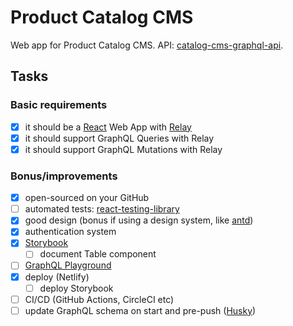 # Product Catalog CMS
Web app for Product Catalog CMS. API: [catalog-cms-graphql-api](https://github.com/stoneparker/catalog-cms-graphql-api).

## Tasks
### Basic requirements
- [x] it should be a [React](https://reactjs.org/) Web App with [Relay](https://relay.dev/)
- [x] it should support GraphQL Queries with Relay
- [x] it should support GraphQL Mutations with Relay

### Bonus/improvements
- [x] open-sourced on your GitHub
- [ ] automated tests: [react-testing-library](https://testing-library.com/)
- [x] good design (bonus if using a design system, like [antd](https://ant.design/))
- [x] authentication system
- [x] [Storybook](https://storybook.js.org/)
  - [ ] document Table component
- [ ] [GraphQL Playground](https://github.com/graphql/graphql-playground)
- [x] deploy (Netlify)
  - [ ] deploy Storybook
- [ ] CI/CD (GitHub Actions, CircleCI etc)
- [ ] update GraphQL schema on start and pre-push ([Husky](https://typicode.github.io/husky))

